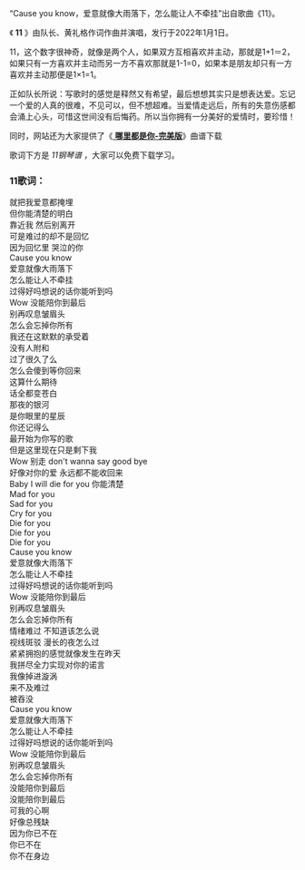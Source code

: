 

“Cause you know，爱意就像大雨落下，怎么能让人不牵挂”出自歌曲《11》。

《 **11** 》由队长、黄礼格作词作曲并演唱，发行于2022年1月1日。

11，这个数字很神奇，就像是两个人，如果双方互相喜欢并主动，那就是1+1＝2，如果只有一方喜欢并主动而另一方不喜欢那就是1-1=0，如果本是朋友却只有一方喜欢并主动那便是1×1=1。

正如队长所说：写歌时的感觉是释然又有希望，最后想想其实只是想表达爱。忘记一个爱的人真的很难，不见可以，但不想超难。当爱情走远后，所有的失意伤感都会涌上心头，可惜这世间没有后悔药。所以当你拥有一分美好的爱情时，要珍惜！

同时，网站还为大家提供了《[ **哪里都是你-完美版**](Music-14009-哪里都是你-完美版-你想要的是现在而不是那遥远的未来.html
"哪里都是你-完美版")》曲谱下载

歌词下方是 _11钢琴谱_ ，大家可以免费下载学习。

### 11歌词：

就把我爱意都掩埋  
但你能清楚的明白  
靠近我 然后别离开  
可是难过的却不是回忆  
因为回忆里 哭泣的你  
Cause you know  
爱意就像大雨落下  
怎么能让人不牵挂  
过得好吗想说的话你能听到吗  
Wow 没能陪你到最后  
别再叹息皱眉头  
怎么会忘掉你所有  
我还在这默默的承受着  
没有人附和  
过了很久了么  
怎么会傻到等你回来  
这算什么期待  
话全都变苍白  
那夜的银河  
是你眼里的星辰  
你还记得么  
最开始为你写的歌  
但是这里现在只是剩下我  
Wow 别走 don't wanna say good bye  
好像对你的爱 永远都不能收回来  
Baby I will die for you 你能清楚  
Mad for you  
Sad for you  
Cry for you  
Die for you  
Die for you  
Die for you  
Cause you know  
爱意就像大雨落下  
怎么能让人不牵挂  
过得好吗想说的话你能听到吗  
Wow 没能陪你到最后  
别再叹息皱眉头  
怎么会忘掉你所有  
情绪难过 不知道该怎么说  
视线斑驳 漫长的夜怎么过  
紧紧拥抱的感觉就像发生在昨天  
我拼尽全力实现对你的诺言  
我像掉进漩涡  
来不及难过  
被吞没  
Cause you know  
爱意就像大雨落下  
怎么能让人不牵挂  
过得好吗想说的话你能听到吗  
Wow 没能陪你到最后  
别再叹息皱眉头  
怎么会忘掉你所有  
没能陪你到最后  
没能陪你到最后  
可我的心啊  
好像总残缺  
因为你已不在  
你已不在  
你不在身边

